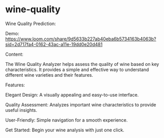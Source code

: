 # wine-quality
Wine Quality Prediction:

Demo: https://www.loom.com/share/9d5633b227ab40eba6b5734163b4063b?sid=2d717fa4-0162-43ac-a11e-19dd0e20d481 

Content:

The Wine Quality Analyzer helps assess the quality of wine based on key characteristics. It provides a simple and effective way to understand different wine varieties and their features.

Features:

Elegant Design: A visually appealing and easy-to-use interface.

Quality Assessment: Analyzes important wine characteristics to provide useful insights.

User-Friendly: Simple navigation for a smooth experience.

Get Started: Begin your wine analysis with just one click.
